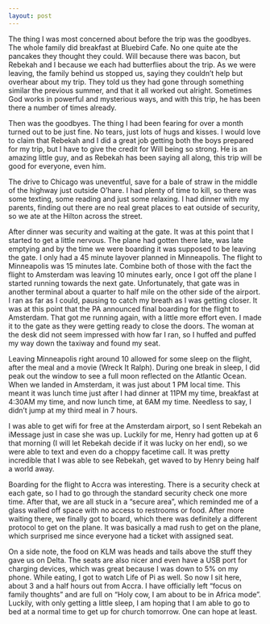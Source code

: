 ```yaml
---
layout: post
---
```


The thing I was most concerned about before the trip was the goodbyes. The whole family did breakfast at Bluebird Cafe. No one quite ate the pancakes they thought they could. Will because there was bacon, but Rebekah and I because we each had butterflies about the trip. As we were leaving, the family behind us stopped us, saying they couldn’t help but overhear about my trip. They told us they had gone through something similar the previous summer, and that it all worked out alright. Sometimes God works in powerful and mysterious ways, and with this trip, he has been there a number of times already.

Then was the goodbyes. The thing I had been fearing for over a month turned out to be just fine. No tears, just lots of hugs and kisses. I would love to claim that Rebekah and I did a great job getting both the boys prepared for my trip, but I have to give the credit for Will being so strong. He is an amazing little guy, and as Rebekah has been saying all along, this trip will be good for everyone, even him.

The drive to Chicago was uneventful, save for a bale of straw in the middle of the highway just outside O’hare. I had plenty of time to kill, so there was some texting, some reading and just some relaxing. I had dinner with my parents, finding out there are no real great places to eat outside of security, so we ate at the Hilton across the street.

After dinner was security and waiting at the gate. It was at this point that I started to get a little nervous. The plane had gotten there late, was late emptying and by the time we were boarding it was supposed to be leaving the gate. I only had a 45 minute layover planned in Minneapolis. The flight to Minneapolis was 15 minutes late. Combine both of those with the fact the flight to Amsterdam was leaving 10 minutes early, once I got off the plane I started running towards the next gate. Unfortunately, that gate was in another terminal about a quarter to half mile on the other side of the airport. I ran as far as I could, pausing to catch my breath as I was getting closer. It was at this point that the PA announced final boarding for the flight to Amsterdam. That got me running again, with a little more effort even. I made it to the gate as they were getting ready to close the doors. The woman at the desk did not seem impressed with how far I ran, so I huffed and puffed my way down the taxiway and found my seat.

Leaving Minneapolis right around 10 allowed for some sleep on the flight, after the meal and a movie (Wreck It Ralph). During one break in sleep, I did peak out the window to see a full moon reflected on the Atlantic Ocean. When we landed in Amsterdam, it was just about 1 PM local time. This meant it was lunch time just after I had dinner at 11PM my time, breakfast at 4:30AM my time, and now lunch time, at 6AM my time. Needless to say, I didn’t jump at my third meal in 7 hours.

I was able to get wifi for free at the Amsterdam airport, so I sent Rebekah an iMessage just in case she was up. Luckily for me, Henry had gotten up at 6 that morning (I will let Rebekah decide if it was lucky on her end), so we were able to text and even do a choppy facetime call. It was pretty incredible that I was able to see Rebekah, get waved to by Henry being half a world away.

Boarding for the flight to Accra was interesting. There is a security check at each gate, so I had to go through the standard security check one more time. After that, we are all stuck in a “secure area”, which reminded me of a glass walled off space with no access to restrooms or food. After more waiting there, we finally got to board, which there was definitely a different protocol to get on the plane. It was basically a mad rush to get on the plane, which surprised me since everyone had a ticket with assigned seat.

On a side note, the food on KLM was heads and tails above the stuff they gave us on Delta. The seats are also nicer and even have a USB port for charging devices, which was great because I was down to 5% on my phone. While eating, I got to watch Life of Pi as well. So now I sit here, about 3 and a half hours out from Accra. I have officially left “focus on family thoughts” and are full on “Holy cow, I am about to be in Africa mode”. Luckily, with only getting a little sleep, I am hoping that I am able to go to bed at a normal time to get up for church tomorrow. One can hope at least.